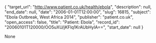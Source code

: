 {
  "target_url": "http://www.patient.co.uk/health/ebola", 
  "description": null, 
  "end_date": null, 
  "date": "2006-01-01T12:00:00", 
  "slug": 16815, 
  "subject": "Ebola Outbreak, West Africa 2014", 
  "publisher": "patient.co.uk", 
  "open_access": false, 
  "title": "Patient: Ebola", 
  "record_id": "20060101T120000/OO5uXU/jKFlq1KrAUbHylA==", 
  "start_date": null
}

None
